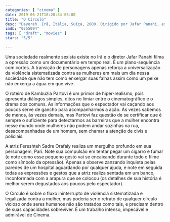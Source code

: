 ```yaml
---
categories: [ "cinema" ]
date: 2019-06-21T18:20:34-03:00
title: "O Círculo"
desc: "Dayereh. Irã, Itália, Suíça, 2000. Dirigido por Jafar Panahi, escrito por Kambuzia Partovi a partir de uma ideia de Jafar Panahi. Com Maryiam Palvin Almani, Nargess Mamizadeh, Mojgan Faramarzi."
imdb: "0255094"
tags: [ "draft", "movies" ]
stars: "5/5"

---
```

Uma sociedade realmente sexista existe no Irã e o diretor Jafar Panahi filma a opressão como um documentário em tempo real. É um plano-sequência com cortes. A transição de personagens apenas reforça a universalização da violência sistematizada contra as mulheres em mais um dia nessa sociedade que não tem como enxergar suas falhas assim como um peixe não enxerga a água em que vive.

O roteiro de Kambuzia Partovi é um primor de hiper-realismo, pois apresenta diálogos simples, ditos no limiar entre o cinematográfico e o drama dos comuns. As informações que o espectador vai caçando aos poucos serve de gancho para acompanharmos a ação. Às vezes sabemos de menos, às vezes demais, mas Partovi faz questão de se certificar que é sempre o suficiente para detectarmos as barreiras que a mulher encontra nesse mundo onde mulheres não podem andar sozinhas na rua, desacompanhadas de um homem, sem chamar a atenção de civis e policiais.

A atriz Fereshteh Sadre Orafaiy realiza um mergulho profundo em sua personagem, Pari. Note sua compulsão em tentar pegar um cigarro e fumar (e note como esse pequeno gesto vai se encaixando durante todo o filme como símbolo da opressão). Apenas a observe zanzando inquieta pelas paredes de um hospital aguardando por qualquer ajuda, e note em seguida todas as expressões e gestos que a atriz realiza sentada em um banco, inconformada com a arapura que se colocou (os detalhes de sua história é melhor serem degustados aos poucos pelo espectador).

O Círculo é sobre o fluxo ininterrupto de violência sistematizada e legalizada contra a mulher, mas poderia ser o retrato de qualquer círculo vicioso onde seres humanos não são tratados como tais, e precisam dentro de suas capacidades sobreviver. É um trabalho intenso, impecável e admirável de Cinema.
